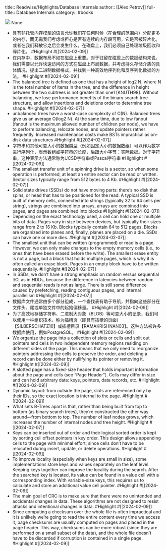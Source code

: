 title:: Readwise/Highlights/Database Internals
author:: [[Alex Petrov]]
full-title:: Database Internals
category:: #books


![](https://res.weread.qq.com/wrepub/CB_C799z19wEA7p6jF6kf64b37Q_parsecover)
None
- 具有非托管内存模型的语言允许我们在任何时候（在合理的范围内）分配更多的内存，而无需我们考虑或担心是否有连续的内存段可用，它是否被碎片化，或者在我们释放它之后会发生什么。在磁盘上，我们必须自己处理垃圾回收和碎片化。 #Highlight #[[2024-02-09]]
- 在内存中，数据布局不如在磁盘上重要。对于驻留在磁盘上的数据结构来说，我们需要以允许快速访问的方式在磁盘上布局数据，并考虑持久存储介质的具体情况，提出二进制数据格式，并找到一种高效地序列化和反序列化数据的方法。 #Highlight #[[2024-02-09]]
- The balanced tree is defined as one that has a height of log2 N, where N is the total number of items in the tree, and the difference in height between the two subtrees is not greater than one1 [KNUTH98]. Without balancing, we lose performance benefits of the binary search tree structure, and allow insertions and deletions order to determine tree shape. #Highlight #[[2024-02-07]]
- unbalanced trees have a worst-case complexity of O(N). Balanced trees give us an average O(log2 N). At the same time, due to low fanout (fanout is the maximum allowed number of children per node), we have to perform balancing, relocate nodes, and update pointers rather frequently. Increased maintenance costs make BSTs impractical as on-disk data structures #Highlight #[[2024-02-07]]
- 字符串和其他可变大小的数据类型（例如固定大小的数据数组）可以作为数字进行序列化，表示数组或字符串的长度，后跟大小字节：实际数据。对于字符串，这种表示方法通常称为UCSD字符串或Pascal字符串 #Highlight #[[2024-02-09]]
- The smallest transfer unit of a spinning drive is a sector, so when some operation is performed, at least an entire sector can be read or written. Sector sizes typically range from 512 bytes to 4 Kb. #Highlight #[[2024-02-07]]
- Solid state drives (SSDs) do not have moving parts: there’s no disk that spins, or head that has to be positioned for the read. A typical SSD is built of memory cells, connected into strings (typically 32 to 64 cells per string), strings are combined into arrays, arrays are combined into pages, and pages are combined into blocks #Highlight #[[2024-02-07]]
- Depending on the exact technology used, a cell can hold one or multiple bits of data. Pages vary in size between devices, but typically their sizes range from 2 to 16 Kb. Blocks typically contain 64 to 512 pages. Blocks are organized into planes and, finally, planes are placed on a die. SSDs can have one or more dies. #Highlight #[[2024-02-07]]
- The smallest unit that can be written (programmed) or read is a page. However, we can only make changes to the empty memory cells (i.e., to ones that have been erased before the write). The smallest erase entity is not a page, but a block that holds multiple pages, which is why it is often called an erase block. Pages in an empty block have to be written sequentially. #Highlight #[[2024-02-07]]
- In SSDs, we don’t have a strong emphasis on random versus sequential I/O, as in HDDs, because the difference in latencies between random and sequential reads is not as large. There is still some difference caused by prefetching, reading contiguous pages, and internal parallelism #Highlight #[[2024-02-07]]
- 数据库文件通常由多个部分组成，一个查找表有助于导航，并指向这些部分在文件头、尾或单独文件中的起始偏移量。 #Highlight #[[2024-02-09]]
- 为了高效地存储字符串、二进制大对象（BLOB）等可变大小的记录，我们可以使用一种组织技术，称为插槽页（即具有插槽的页面）【SILBERSCHATZ10】或插槽目录【RAMAKRISHNAN03】。这种方法被许多数据库使用，例如PostgreSQL。 #Highlight #[[2024-02-09]]
- We organize the page into a collection of slots or cells and split out pointers and cells in two independent memory regions residing on different sides of the page. This means that we only need to reorganize pointers addressing the cells to preserve the order, and deleting a record can be done either by nullifying its pointer or removing it. #Highlight #[[2024-02-09]]
- A slotted page has a fixed-size header that holds important information about the page and cells (see “Page Header”). Cells may differ in size and can hold arbitrary data: keys, pointers, data records, etc. #Highlight #[[2024-02-09]]
- Dynamic layout: from outside the page, slots are referenced only by their IDs, so the exact location is internal to the page. #Highlight #[[2024-02-09]]
- What sets B-Trees apart is that, rather than being built from top to bottom (as binary search trees), they’re constructed the other way around—from bottom to top. The number of leaf nodes grows, which increases the number of internal nodes and tree height. #Highlight #[[2024-02-07]]
- Keys can be inserted out of order and their logical sorted order is kept by sorting cell offset pointers in key order. This design allows appending cells to the page with minimal effort, since cells don’t have to be relocated during insert, update, or delete operations. #Highlight #[[2024-02-09]]
- To improve locality (especially when keys are small in size), some implementations store keys and values separately on the leaf level. Keeping keys together can improve the locality during the search. After the searched key is located, its value can be found in a value cell with a corresponding index. With variable-size keys, this requires us to calculate and store an additional value cell pointer. #Highlight #[[2024-02-09]]
- The main goal of CRC is to make sure that there were no unintended and accidental changes in data. These algorithms are not designed to resist attacks and intentional changes in data. #Highlight #[[2024-02-09]]
- Since computing a checksum over the whole file is often impractical and it is unlikely we’re going to read the entire content every time we access it, page checksums are usually computed on pages and placed in the page header. This way, checksums can be more robust (since they are performed on a small subset of the data), and the whole file doesn’t have to be discarded if corruption is contained in a single page. #Highlight #[[2024-02-09]]
